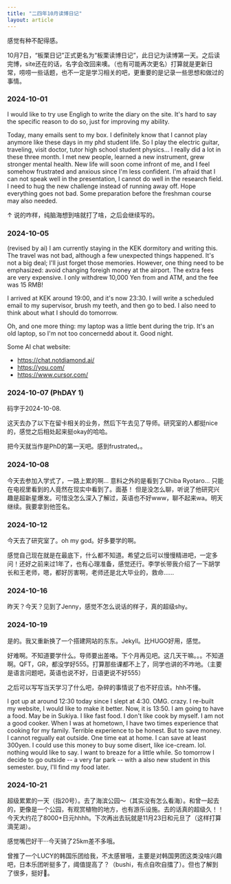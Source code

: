 ```yaml
---
title: "二四年10月读博日记"
layout: article
---
```


感觉有种不配得感。

10月7日，“板栗日记”正式更名为“板栗读博日记”，此日记为读博第一天。之后读完博，site还在的话，名字会改回来噢。（也有可能再次更名）打算就是更新日常，唠唠一些话题，也不一定是学习相关的吧，更重要的是记录一些思想和做过的事情。

### 2024-10-01

I would like to try use Engligh to write the diary on the site. It's hard to say the specific reason to do so, just for improving my ability. 

Today, many emails sent to my box. I definitely know that I cannot play anymore like these days in my phd student life. So I play the electric guitar, traveling, visit doctor, tutor high school student physics... I really did a lot in these three month. I met new people, learned a new instrument, grew stronger mental health. New life will soon come infront of me, and I feel somehow frustrated and anxious since I'm less confident. I'm afraid that I can not speak well in the presentation, I cannot do well in the research field. I need to hug the new challenge instead of running away off. Hope everything goes not bad. Some preparation before the freshman course may also needed. 

↑ 说的咋样，纯脑海想到啥就打了啥，之后会继续写的。

### 2024-10-05 

(revised by ai) I am currently staying in the KEK dormitory and writing this. The travel was not bad, although a few unexpected things happened. It's not a big deal; I'll just forget those memories. However, one thing need to be emphasized: avoid changing foreigh money at the airport. The extra fees are very expensive. I only withdrew 10,000 Yen from and ATM, and the fee was 15 RMB! 

I arrived at KEK around 19:00, and it's now 23:30. I will write a scheduled email to my supervisor, brush my teeth, and then go to bed. I also need to think about what I should do tomorrow. 

Oh, and one more thing: my laptop was a little bent during the trip. It's an old laptop, so I'm not too concernedd about it. Good night. 

Some AI chat website:

- https://chat.notdiamond.ai/
- https://you.com/
- https://www.cursor.com/

### 2024-10-07 (PhDAY 1)

码字于2024-10-08.

这天去办了以下在留卡相关的业务，然后下午去见了导师。研究室的人都挺nice的，感觉之后相处起来挺okay的哈哈。

把今天就当作是PhD的第一天吧。感到frustrated。。

### 2024-10-08 

今天去参加入学式了，一路上累的啊... 意料之外的是看到了Chiba Ryotaro... 只能在电视里看到的人竟然在现实中看到了。面基！
但是没怎么聊，听说了他研究兴趣是超新星爆发。可惜没怎么深入了解过，英语也不好www，聊不起来wa。明天继续。我要拿到他签名。

### 2024-10-12 

今天去了研究室了。oh my god。好多要学的啊。

感觉自己现在就是在最底下，什么都不知道。希望之后可以慢慢精进吧，一定多问！还好之前来过1年了，也有心理准备，感觉还行。李学长带我介绍了一下胡学长和王老师，嗯，都好厉害啊，老师还是北大毕业的，救命……

### 2024-10-16

昨天？今天？见到了Jenny，感觉不怎么说话的样子，真的超级shy。

### 2024-10-19

是的。我又重新换了一个搭建网站的东东。Jekyll。比HUGO好用，感觉。

好难啊。不知道要学什么。导师要出差咯。下个月再见吧。这几天干嘛。。。不知道啊。QFT，GR，都没学好555。打算那些课都不上了，同学也讲的不咋地。（主要是语言问题吧，英语也说不好，日语更说不好555）

之后可以写写当天学习了什么吧，杂碎的事情说了也不好应该。hhh不懂。

I got up at around 12:30 today since I slept at 4:30. OMG. crazy. I re-built my website, I would like to make it better. Now, it is 13:50. I am going to have a food. May be in Sukiya. I like fast food. I don't like cook by myself. I am not a good cooker. When I was at hometown, I have two times experience that cooking for my family. Terrible experience to be honest.
But to save money. I cannot regually eat outside. One time eat at home. I can save at least 300yen. I could use this money to buy some disert, like ice-cream. lol. nothing would like to say. I want to breaze for a little while. So tomorrow I decide to go outside -- a very far park -- with a also new student in this semester. buy, I'll find my food later. 

### 2024-10-21

超级累累的一天（指20号）。去了海滨公园～（其实没有怎么看海）。和曾一起去的，更像是一个公园，有观赏植物的地方，也有游乐设施。去的话真的超级久！！今天大约花了8000+日元hhhh。下次再出去玩就是11月23日和元旦了（这样打算滴芜湖）。

感觉嘴巴好干···今天骑了25km差不多哦。

曾推了一个LUCY的韩国乐团给我，不太感冒哦，主要是对韩国男团这类没啥兴趣吧，日本乐团听挺多了，阈值提高了？（bushi，有点自吹自擂了）。但也了解到了很多，挺好🙂。